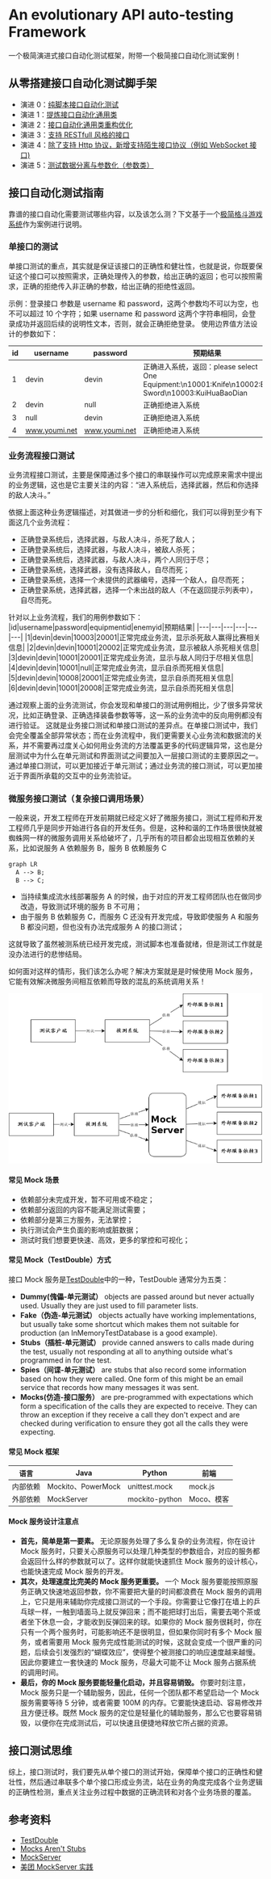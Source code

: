 # An evolutionary API auto-testing Framework

一个极简演进式接口自动化测试框架，附带一个极简接口自动化测试案例！

## 从零搭建接口自动化测试脚手架

- 演进 0：[纯脚本接口自动化测试](./meter/weapon0.py)
- 演进 1：[提炼接口自动化通用类](./meter/weapon1.py)
- 演进 2：[接口自动化通用类重构优化](./meter/weapon2.py)
- 演进 3：[支持 RESTfull 风格的接口](./meter/weapon3.py)
- 演进 4：[除了支持 Http 协议，新增支持陌生接口协议（例如 WebSocket 接口)](./meter/weapon4.py)
- 演进 5：[测试数据分离与参数化（参数类）](./meter/weapon5.py)

## 接口自动化测试指南

靠谱的接口自动化需要测试哪些内容，以及该怎么测？下文基于一个[极简格斗游戏系统](./API.md)作为案例进行说明。

### 单接口的测试

单接口测试的重点，其实就是保证该接口的正确性和健壮性，也就是说，你既要保证这个接口可以按照需求，正确处理传入的参数，给出正确的返回；也可以按照需求，正确的拒绝传入非正确的参数，给出正确的拒绝性返回。

示例：登录接口
参数是 username 和 password，这两个参数均不可以为空，也不可以超过 10 个字符；如果 username 和 password 这两个字符串相同，会登录成功并返回后续的说明性文本，否则，就会正确拒绝登录。
使用边界值方法设计的参数如下：

| id  | username      | password      | 预期结果                                                                                            |
| --- | ------------- | ------------- | --------------------------------------------------------------------------------------------------- |
| 1   | devin         | devin         | 正确进入系统，返回：please select One Equipment:\n10001:Knife\n10002:Big Sword\n10003:KuiHuaBaoDian |
| 2   | devin         | null          | 正确拒绝进入系统                                                                                    |
| 3   | null          | devin         | 正确拒绝进入系统                                                                                    |
| 4   | www.youmi.net | www.youmi.net | 正确拒绝进入系统                                                                                    |

### 业务流程接口测试

业务流程接口测试，主要是保障通过多个接口的串联操作可以完成原来需求中提出的业务逻辑，这也是它主要关注的内容：“进入系统后，选择武器，然后和你选择的敌人决斗。”

依据上面这种业务逻辑描述，对其做进一步的分析和细化，我们可以得到至少有下面这几个业务流程：

- 正确登录系统后，选择武器，与敌人决斗，杀死了敌人；
- 正确登录系统后，选择武器，与敌人决斗，被敌人杀死；
- 正确登录系统后，选择武器，与敌人决斗，两个人同归于尽；
- 正确登录系统，选择武器，没有选择敌人，自尽而死；
- 正确登录系统，选择一个未提供的武器编号，选择一个敌人，自尽而死；
- 正确登录系统，选择武器，选择一个未出战的敌人（不在返回提示列表中），自尽而死。

针对以上业务流程，我们的用例参数如下：
|id|username|password|equipmentid|enemyid|预期结果|
|---|---|---|---|---|---|
|1|devin|devin|10003|20001|正常完成业务流，显示杀死敌人赢得比赛相关信息|
|2|devin|devin|10001|20002|正常完成业务流，显示被敌人杀死相关信息|
|3|devin|devin|10001|20001|正常完成业务流，显示与敌人同归于尽相关信息|
|4|devin|devin|10001|null|正常完成业务流，显示自杀而死相关信息|
|5|devin|devin|10008|20001|正常完成业务流，显示自杀而死相关信息|
|6|devin|devin|10001|20008|正常完成业务流，显示自杀而死相关信息|

通过观察上面的业务流测试，你会发现和单接口的测试用例相比，少了很多异常状况，比如正确登录、正确选择装备参数等等，这一系的业务流中的反向用例都没有进行验证。
这就是业务接口测试和单接口测试的差异点。在单接口测试中，我们会完全覆盖全部异常状态；而在业务流程中，我们更需要关心业务流和数据流的关系，并不需要再过度关心如何用业务流的方法覆盖更多的代码逻辑异常，这也是分层测试中为什么在单元测试和界面测试之间要加入一层接口测试的主要原因之一。通过单接口测试，可以更加接近于单元测试；通过业务流的接口测试，可以更加接近于界面所承载的交互中的业务流验证。

### 微服务接口测试（复杂接口调用场景）

一般来说，开发工程师在开发前期就已经定义好了微服务接口，测试工程师和开发工程师几乎是同步开始进行各自的开发任务。但是，这种和谐的工作场景很快就被蜘蛛网一样的微服务调用关系给破坏了，几乎所有的项目都会出现相互依赖的关系，比如说服务 A 依赖服务 B，服务 B 依赖服务 C

```mermaid
graph LR
  A --> B;
  B --> C;
```

- 当持续集成流水线部署服务 A 的时候，由于对应的开发工程师团队也在做同步改造，导致测试环境的服务 B 不可用；
- 由于服务 B 依赖服务 C，而服务 C 还没有开发完成，导致即使服务 A 和服务 B 都没问题，但也没有办法完成服务 A 的接口测试；

这就导致了虽然被测系统已经开发完成，测试脚本也准备就绪，但是测试工作就是没办法进行的悲惨结局。

如何面对这样的情形，我们该怎么办呢？解决方案就是是时候使用 Mock 服务，它能有效解决微服务间相互依赖而导致的混乱的系统调用关系！

![](./pic/mock.png)

#### 常见 Mock 场景

- 依赖部分未完成开发，暂不可用或不稳定；
- 依赖部分返回的内容不能满足测试需要；
- 依赖部分是第三方服务，无法掌控；
- 执行测试会产生负面的影响或脏数据；
- 测试时我们想要更快速、高效，更多的掌控和可视化；

#### 常见 Mock（TestDouble）方式

接口 Mock 服务是[TestDouble](http://xunitpatterns.com/Test%20Double.html)中的一种，TestDouble 通常分为五类：

- **Dummy(傀儡-单元测试）** objects are passed around but never actually used. Usually they are just used to fill parameter lists.
- **Fake（伪造-单元测试）** objects actually have working implementations, but usually take some shortcut which makes them not suitable for production (an InMemoryTestDatabase is a good example).
- **Stubs（插桩-单元测试）** provide canned answers to calls made during the test, usually not responding at all to anything outside what's programmed in for the test.
- **Spies（间谍-单元测试）** are stubs that also record some information based on how they were called. One form of this might be an email service that records how many messages it was sent.
- **Mocks(仿造-接口服务）** are pre-programmed with expectations which form a specification of the calls they are expected to receive. They can throw an exception if they receive a call they don't expect and are checked during verification to ensure they got all the calls they were expecting.

#### 常见 Mock 框架

| 语言     | Java               | Python         | 前端       |
| -------- | ------------------ | -------------- | ---------- |
| 内部依赖 | Mockito、PowerMock | unittest.mock  | mock.js    |
| 外部依赖 | MockServer         | mockito-python | Moco、模客 |

#### Mock 服务设计注意点

- **首先，简单是第一要素。** 无论原服务处理了多么复杂的业务流程，你在设计 Mock 服务时，只要关心原服务可以处理几种类型的参数组合，对应的服务都会返回什么样的参数就可以了。这样你就能快速抓住 Mock 服务的设计核心，也能快速完成 Mock 服务的开发。
- **其次，处理速度比完美的 Mock 服务更重要。** 一个 Mock 服务要能按照原服务正确又快速地返回参数，你不需要把大量的时间都浪费在 Mock 服务的调用上，它只是用来辅助你完成接口测试的一个手段。你需要让它像打在墙上的乒乓球一样，一触到墙面马上就反弹回来；而不能把球打出后，需要去喝个茶或者坐下休息一会，才能收到反弹回来的球。如果你的 Mock 服务很耗时，你在只有一个两个服务时，可能影响还不是很明显，但如果你同时有多个 Mock 服务，或者需要用 Mock 服务完成性能测试的时候，这就会变成一个很严重的问题，后续会引发强烈的“蝴蝶效应”，使得整个被测接口的响应速度越来越慢。因此你要建立一套快速的 Mock 服务，尽最大可能不让 Mock 服务占据系统的调用时间。
- **最后，你的 Mock 服务要能轻量化启动，并且容易销毁。** 你要时刻注意，Mock 服务只是一个辅助服务，因此，任何一个团队都不希望启动一个 Mock 服务需要等待 5 分钟，或者需要 100M 的内存。它要能快速启动、容易修改并且方便迁移。既然 Mock 服务的定位是轻量化的辅助服务，那么它也要容易销毁，以便你在完成测试后，可以快速且便捷地释放它所占据的资源。

## 接口测试思维

综上，接口测试时，我们要先从单个接口的测试开始，保障单个接口的正确性和健壮性，然后通过串联多个单个接口形成业务流，站在业务的角度完成各个业务逻辑的正确性检测，重点关注业务过程中数据的正确流转和对各个业务场景的覆盖。

## 参考资料

- [TestDouble](https://martinfowler.com/bliki/TestDouble.html)
- [Mocks Aren't Stubs](https://martinfowler.com/articles/mocksArentStubs.html)
- [MockServer](https://mock-server.com/)
- [美团 MockServer 实践](https://tech.meituan.com/2015/10/19/mock-server-in-action.html)

